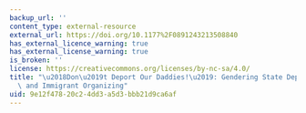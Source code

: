 ```yaml
---
backup_url: ''
content_type: external-resource
external_url: https://doi.org/10.1177%2F0891243213508840
has_external_licence_warning: true
has_external_license_warning: true
is_broken: ''
license: https://creativecommons.org/licenses/by-nc-sa/4.0/
title: "\u2018Don\u2019t Deport Our Daddies!\u2019: Gendering State Deportation Practices\
  \ and Immigrant Organizing"
uid: 9e12f478-20c2-4dd3-a5d3-bbb21d9ca6af
---
```

